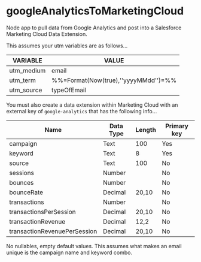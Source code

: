 # googleAnalyticsToMarketingCloud
Node app to pull data from Google Analytics and post into a Salesforce Marketing Cloud Data Extension.

This assumes your utm variables are as follows...

| VARIABLE | VALUE |
| --- | --- |
| utm_medium | email |
| utm_term | %%=Format(Now(true),''yyyyMMdd'')=%% |
| utm_source | typeOfEmail |

You must also create a data extension within Marketing Cloud with an external key of `google-analytics` that has the following info...

| Name | Data Type | Length | Primary key |
| --- | --- | --- | --- |
| campaign | Text | 100 | Yes |
| keyword | Text | 8 | Yes |
| source | Text | 100 | No |
| sessions | Number |  | No |
| bounces | Number |  | No |
| bounceRate | Decimal | 20,10 | No |
| transactions | Number |  | No |
| transactionsPerSession | Decimal | 20,10 | No |
| transactionRevenue | Decimal | 12,2 | No |
| transactionRevenuePerSession | Decimal | 20,10 | No |

No nullables, empty default values. This assumes what makes an email unique is the campaign name and keyword combo.
